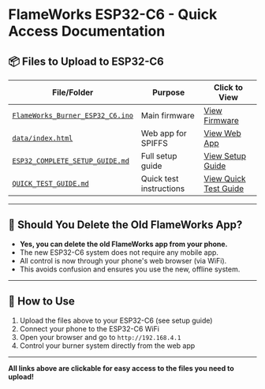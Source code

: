 # FlameWorks ESP32-C6 - Quick Access Documentation

## 📦 **Files to Upload to ESP32-C6**

| File/Folder | Purpose | Click to View |
|-------------|---------|---------------|
| [`FlameWorks_Burner_ESP32_C6.ino`](./ESP32-Burner-Controller/FlameWorks_Burner_ESP32_C6.ino) | Main firmware | [View Firmware](./ESP32-Burner-Controller/FlameWorks_Burner_ESP32_C6.ino) |
| [`data/index.html`](./ESP32-Burner-Controller/data/index.html) | Web app for SPIFFS | [View Web App](./ESP32-Burner-Controller/data/index.html) |
| [`ESP32_COMPLETE_SETUP_GUIDE.md`](./ESP32-Burner-Controller/ESP32_COMPLETE_SETUP_GUIDE.md) | Full setup guide | [View Setup Guide](./ESP32-Burner-Controller/ESP32_COMPLETE_SETUP_GUIDE.md) |
| [`QUICK_TEST_GUIDE.md`](./ESP32-Burner-Controller/QUICK_TEST_GUIDE.md) | Quick test instructions | [View Quick Test Guide](./ESP32-Burner-Controller/QUICK_TEST_GUIDE.md) |

---

## 📱 **Should You Delete the Old FlameWorks App?**
- **Yes, you can delete the old FlameWorks app from your phone.**
- The new ESP32-C6 system does not require any mobile app.
- All control is now through your phone's web browser (via WiFi).
- This avoids confusion and ensures you use the new, offline system.

---

## 🚀 **How to Use**
1. Upload the files above to your ESP32-C6 (see setup guide)
2. Connect your phone to the ESP32-C6 WiFi
3. Open your browser and go to `http://192.168.4.1`
4. Control your burner system directly from the web app

---

**All links above are clickable for easy access to the files you need to upload!**
